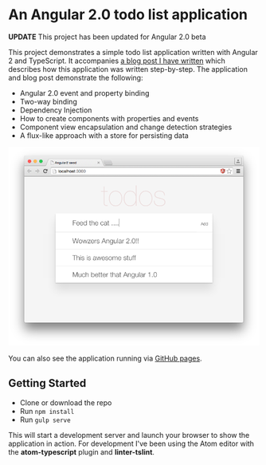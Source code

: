 # An Angular 2.0 todo list application

**UPDATE** This project has been updated for Angular 2.0 beta

This project demonstrates a simple todo list application written with Angular 2 and TypeScript. It accompanies [a blog post I have written](http://blog.scottlogic.com/2015/12/07/angular-2.html) which describes how this application was written step-by-step. The application and blog post demonstrate the following:

 - Angular 2.0 event and property binding
 - Two-way binding
 - Dependency Injection
 - How to create components with properties and events
 - Component view encapsulation and change detection strategies
 - A flux-like approach with a store for persisting data

 ![image](screenshot.png)
 
You can also see the application running via [GitHub pages](http://colineberhardt.github.io/angular2-todo/).

## Getting Started

 - Clone or download the repo
 - Run `npm install`
 - Run `gulp serve`

This will start a development server and launch your browser to show the application in action. For development I've been using the Atom editor with the **atom-typescript** plugin and **linter-tslint**.
